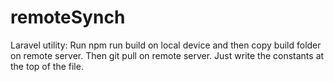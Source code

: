 # remoteSynch
Laravel utility: Run npm run build on local device and then copy build folder on remote server. Then git pull on remote server.
Just write the constants at the top of the file.
